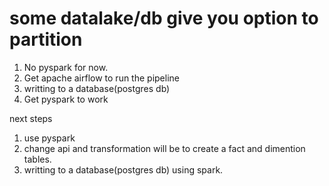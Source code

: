 # some datalake/db give you option to partition

1. No pyspark for now.
2. Get apache airflow to run the pipeline
3. writting to a database(postgres db)
4. Get pyspark to work


next steps

1. use pyspark
2. change api and transformation will be to create a fact and dimention tables.
3. writting to a database(postgres db) using spark. 



